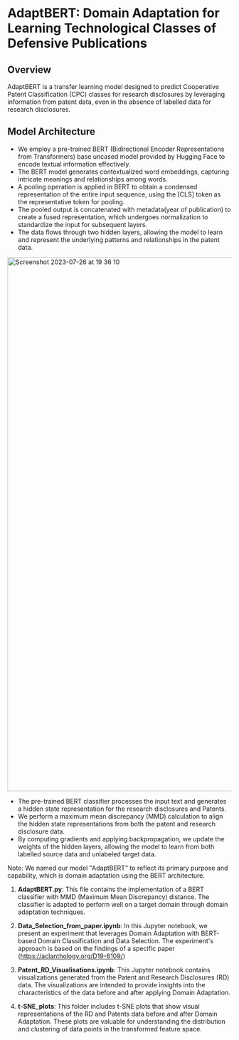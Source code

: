 # AdaptBERT: Domain Adaptation for Learning Technological Classes of Defensive Publications

## Overview
AdaptBERT is a transfer learning model designed to predict Cooperative Patent Classification (CPC) classes for research disclosures by leveraging information from patent data, even in the absence of labelled data for research disclosures.

## Model Architecture
- We employ a pre-trained BERT (Bidirectional Encoder Representations from Transformers) base uncased model provided by Hugging Face to encode textual information effectively.
- The BERT model generates contextualized word embeddings, capturing intricate meanings and relationships among words.
- A pooling operation is applied in BERT to obtain a condensed representation of the entire input sequence, using the [CLS] token as the representative token for pooling.
- The pooled output is concatenated with metadata(year of publication) to create a fused representation, which undergoes normalization to standardize the input for subsequent layers.
- The data flows through two hidden layers, allowing the model to learn and represent the underlying patterns and relationships in the patent data.

<img width="1200" alt="Screenshot 2023-07-26 at 19 36 10" src="https://github.com/simranbhurat/Thesis/assets/44201011/a6c7a318-23f6-43d7-a73b-3879b7f2df4d">

- The pre-trained BERT classifier processes the input text and generates a hidden state representation for the research disclosures and Patents.
- We perform a maximum mean discrepancy (MMD) calculation to align the hidden state representations from both the patent and research disclosure data.
- By computing gradients and applying backpropagation, we update the weights of the hidden layers, allowing the model to learn from both labelled source data and unlabeled target data.

Note: We named our model "AdaptBERT" to reflect its primary purpose and capability, which is domain adaptation using the BERT architecture.

1. **AdaptBERT.py**: This file contains the implementation of a BERT classifier with MMD (Maximum Mean Discrepancy) distance. The classifier is adapted to perform well on a target domain through domain adaptation techniques.

2. **Data_Selection_from_paper.ipynb**: In this Jupyter notebook, we present an experiment that leverages Domain Adaptation with BERT-based Domain Classification and Data Selection. The experiment's approach is based on the findings of a specific paper (https://aclanthology.org/D19-6109/)
   
3. **Patent_RD_Visualisations.ipynb**: This Jupyter notebook contains visualizations generated from the Patent and Research Disclosures (RD) data. The visualizations are intended to provide insights into the characteristics of the data before and after applying Domain Adaptation.

4. **t-SNE_plots**: This folder includes t-SNE plots that show visual representations of the RD and Patents data before and after Domain Adaptation. These plots are valuable for understanding the distribution and clustering of data points in the transformed feature space.

